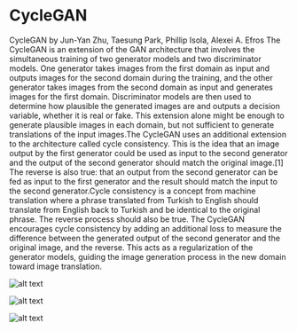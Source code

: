 # CycleGAN


CycleGAN by Jun-Yan Zhu, Taesung Park, Phillip Isola, Alexei A. Efros The CycleGAN is an extension of the GAN architecture that involves the simultaneous training of two generator models and two discriminator models. One generator takes images from the first domain as input and outputs images for the second domain during the training, and the other generator takes images from the second domain as input and generates images for the first domain. Discriminator models are then used to determine how plausible the generated images are and outputs a decision variable, whether it is real or fake. This extension alone might be enough to generate plausible images in each domain, but not sufficient to generate translations of the input images.The CycleGAN uses an additional extension to the architecture called cycle consistency. This is the idea that an image output by the first generator could be used as input to the second generator and the output of the second generator should match the original image.[1] The reverse is also true: that an output from the second generator can be fed as input to the first generator and the result should match the input to the second generator.Cycle consistency is a concept from machine translation where a phrase translated from Turkish to English should translate from English back to Turkish and be identical to the original phrase. The reverse process should also be true. The CycleGAN encourages cycle consistency by adding an additional loss to measure the difference between the generated output of the second generator and the original image, and the reverse. This acts as a regularization of the generator models, guiding the image generation process in the new domain toward image translation.


![alt text](https://lh3.googleusercontent.com/-BPFGgfI_F9A/YAm4tdOAxYI/AAAAAAAACZA/AxR1Uanez-A0Ckl1oYTuOdlqodGh0zOywCLcBGAsYHQ/w320-h177/image.png)


![alt text](https://lh3.googleusercontent.com/-1Ym-YTiyBS8/YAm5GE6jLnI/AAAAAAAACZU/uP6q6BCgyNIq5x_Y8aCrhpmNdZU5Pr8owCLcBGAsYHQ/w615-h321/image.png)


![alt text](https://lh3.googleusercontent.com/-v6vQ6F4enyo/YAm5i2pJPlI/AAAAAAAACZk/T6SXjrnmGesCkxAVNq1v9AA3xUmYySWjQCLcBGAsYHQ/image.png)
